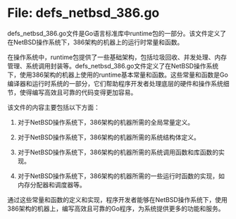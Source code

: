 # File: defs_netbsd_386.go

defs_netbsd_386.go文件是Go语言标准库中runtime包的一部分。该文件定义了在NetBSD操作系统下，386架构的机器上的运行时常量和函数。

在操作系统中，runtime包提供了一些基础架构，包括垃圾回收、并发处理、内存管理、系统调用封装等。defs_netbsd_386.go文件定义了在NetBSD操作系统下，使用386架构的机器上使用的runtime基本常量和函数。这些常量和函数是Go编译器和运行时系统的一部分，它们帮助程序开发者处理底层的硬件和操作系统细节，使得编写高效且可靠的代码变得更加容易。

该文件的内容主要包括以下方面：

1. 对于NetBSD操作系统下，386架构的机器所需的全局常量定义。

2. 对于NetBSD操作系统下，386架构的机器所需的系统结构体定义。

3. 对于NetBSD操作系统下，386架构的机器所需的系统调用函数和库函数的实现。

4. 对于NetBSD操作系统下，386架构的机器所需的一些运行时函数的实现，如内存分配器和调度器等。

通过这些常量和函数的定义和实现，程序开发者能够在NetBSD操作系统下，使用386架构的机器上，编写高效且可靠的Go程序，为系统提供更多的功能和服务。

